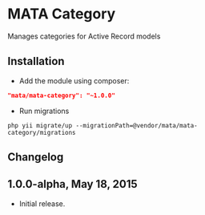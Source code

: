 MATA Category
==========================================

Manages categories for Active Record models

Installation
------------

- Add the module using composer: 

```json
"mata/mata-category": "~1.0.0"
```

-  Run migrations
```
php yii migrate/up --migrationPath=@vendor/mata/mata-category/migrations
```


Changelog
---------

## 1.0.0-alpha, May 18, 2015

- Initial release.
